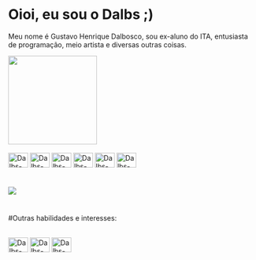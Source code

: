 # Oioi, eu sou o Dalbs ;) 


<div>
  <p>Meu nome é Gustavo Henrique Dalbosco, sou ex-aluno do ITA, entusiasta de programação, meio artista e diversas outras coisas.</p>
</div>  
<div>
    <img height="180em" src="https://github-readme-stats.vercel.app/api/top-langs/?username=Dalboscogh&layout=compact&langs_count=7&theme=dark"/>
    <div style="display: inline_block"><br>
        <img align="center" alt="Dalbs-C" height="30" width="40" src="https://cdn.jsdelivr.net/gh/devicons/devicon/icons/c/c-original.svg">
        <img align="center" alt="Dalbs-Python" height="30" width="40" src="https://cdn.jsdelivr.net/gh/devicons/devicon/icons/python/python-original.svg">
        <img align="center" alt="Dalbs-HTML" height="30" width="40" src="https://cdn.jsdelivr.net/gh/devicons/devicon/icons/html5/html5-original-wordmark.svg">
        <img align="center" alt="Dalbs-CSS" height="30" width="40" src="https://cdn.jsdelivr.net/gh/devicons/devicon/icons/css3/css3-original-wordmark.svg">
        <img align="center" alt="Dalbs-Js" height="30" width="40" src="https://cdn.jsdelivr.net/gh/devicons/devicon/icons/javascript/javascript-original.svg">
        <img align="center" alt="Dalbs-React" height="30" width="40" src="https://cdn.jsdelivr.net/gh/devicons/devicon/icons/react/react-original-wordmark.svg">
    </div>
</div>

#
 
<div > 
  <a href="https://www.linkedin.com/in/dalboscogh" target="_blank"><img src="https://img.shields.io/badge/-LinkedIn-%230077B5?style=for-the-badge&logo=linkedin&logoColor=white" target="_blank"></a>
</div>

#

#Outras habilidades e interesses:

<div style="display: inline_block"><br>
        <img align="center" alt="Dalbs-PS" height="30" width="40" src="https://cdn.jsdelivr.net/gh/devicons/devicon/icons/photoshop/photoshop-plain.svg">
        <img align="center" alt="Dalbs-AI" height="30" width="40" src="https://cdn.jsdelivr.net/gh/devicons/devicon/icons/illustrator/illustrator-plain.svg">
        <img align="center" alt="Dalbs-Matlab" height="30" width="40" src="https://cdn.jsdelivr.net/gh/devicons/devicon/icons/matlab/matlab-original.svg">
</div>
